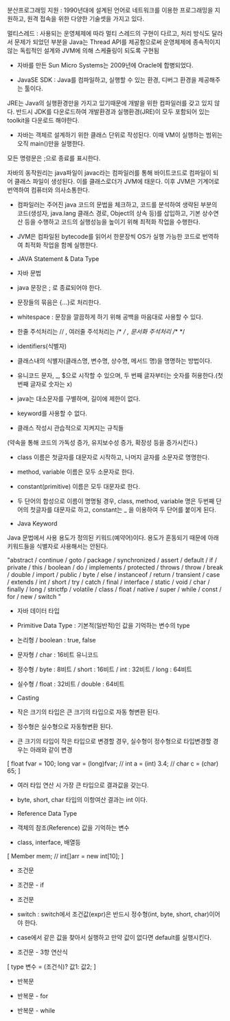 분산프로그래밍 지원 : 1990년대에 설계된 언어로 네트워크를 이용한 프로그래밍을 지원하고, 원격 접속을 위한 다양한 기술셋을 가지고 있다.



멀티스레드 : 사용되는 운영체제에 따라 멀티 스레드의 구현이 다르고, 처리 방식도 달라서 문제가 되었던 부분을 Java는 Thread API를 제공함으로써 운영체제에 종속적이지 않는 독립적인 설계와 JVM에 의해 스케쥴링이 되도록  구현됨





- 자바를 만든 Sun Micro Systems는 2009년에 Oracle에 합병되었다. 



- JavaSE SDK : Java를 컴파일하고, 실행할 수 있는 환경, 디버그 환경을 제공해주는 툴이다.



JRE는 Java의 실행환경만을 가지고 있기때문에 개발을 위한 컴파일러를 갖고 있지 않다. 반드시 JDK를 다운로드하여 개발환경과 실행환경(JRE)이 모두 포함되어 있는 toolkit을 다운로드 해야한다.



- 자바는 객체르 설계하기 위한 클래스 단위로 작성된다. 이때 VM이 실행하는 범위는 오직 main()만을 실행한다.

모든 명령문은 ;으로 종료를 표시한다.



자바의 동작원리는 java파일이 javac라는 컴파일러를 통해 바이트코드로 컴파일이 되어 클래스 파일이 생성된다. 이를 클래스로더가 JVM에 태운다. 이후 JVM은 기계어로 번역하여 컴퓨터와 의사소통한다.



- 컴파일러는 주어진 java 코드의 문법을 체크하고, 코드를 분석하여 생략된 부분의 코드(생성자, java.lang 클래스 경로, Object의 상속 등)를 삽입하고, 기본 상수연산 등을 수행하고 코드의 실행성능을 높이기 위해 최적화 작업을 수행한다. 



- JVM은 컴파일된 bytecode를 읽어서 한문장씩 OS가 실행 가능한 코드로 번역하여 최적화 작업을 함께 실행한다.





* JAVA Statement & Data Type



- 자바 문법



- java 문장은 ; 로 종료되어야 한다.

- 문장들의 묶음은 {...}로 처리한다.

- whitespace : 문장을 깔끔하게 하기 위해 공백을 마음대로 사용할 수 있다.

- 한줄 주석처리는 // , 여러줄 주석처리는 /*  */ , 문서화 주석처리 /** */



* identifiers(식별자)

- 클래스내의 식별자(클래스명, 변수명, 상수명, 메서드 명)을 명명하는 방법이다.

- 유니코드 문자, _, $으로 시작할 수 있으며, 두 번째 글자부터는 숫자를 허용한다.(첫번째 글자로 숫자는 x) 

- java는 대소문자를 구별하며, 길이에 제한이 없다.

- keyword를 사용할 수 없다.



* 클래스 작성시 관습적으로 지켜지는 규칙들

(약속을 통해 코드의 가독성 증가, 유지보수성 증가, 확장성 등을 증가시킨다.)

- class 이름은 첫글자를 대문자로 시작하고, 나머지 글자를 소문자로 명명한다.

- method, variable 이름은 모두 소문자로 한다.

- constant(primitive) 이름은 모두 대문자로 한다.

- 두 단어의 합성으로 이름이 명명될 경우, class, method, variable 명은 두번째 단어의 첫글자를 대문자로 하고, constant는 _ 을 이용하여 두 단어를 붙이게 된다. 



* Java Keyword

Java 문법에서 사용 용도가 정의된 키워드(예약어)이다. 용도가 혼동되기 때문에 아래 키워드들을 식별자로 사용해서는 안된다. 

"abstract / continue / goto / package / synchronized / assert / default / if / private / this / boolean / do / implements / protected / throws / throw / break / double / import / public / byte / else / instanceof / return / transient / case / extends / int / short / try / catch / final / interface / static / void / char / finally / long / strictfp / volatile / class / float / native / super / while / const / for / new / switch "





- 자바 데이터 타입



* Primitive Data Type : 기본적(일반적)인 값을 기억하는 변수의 type

- 논리형 / boolean : true, false

- 문자형 / char : 16비트 유니코드

- 정수형 / byte : 8비트 / short : 16비트 / int : 32비트 / long : 64비트

- 실수형 / float : 32비트 / double : 64비트



* Casting 

- 작은 크기의 타입은 큰 크기의 타입으로 자동 형변환 된다. 

- 정수형은 실수형으로 자동형변환 된다.

- 큰 크기의 타입이 작은 타입으로 변경할 경우, 실수형이 정수형으로 타입변경할 경우는 아래와 같이 변경

[ float fvar = 100; long var = (long)fvar;    //   int a = (int) 3.4;   // char c = (char) 65; ]

- 여러 타입 연산 시 가장 큰 타입으로 결과값을 갖는다.

- byte, short, char 타입의 이항여산 결과는 int 이다.



* Reference Data Type

- 객체의 참조(Reference) 값을 기억하는 변수

- class, interface, 배열등 

[ Member mem;  //  int[]arr = new int[10]; ]





- 조건문



* 조건문 - if

* 조건문

- switch : switch에서 조건값(expr)은 반드시 정수형(int, byte, short, char)이어야 한다.

- case에서 같은 값을 찾아서 실행하고 만약 값이 없다면 default를 실행시킨다.

* 조건문 - 3항 연산식

[ type 변수 = (조건식)? 값1: 값2; ]





- 반복문



* 반복문 - for

* 반복문 - while
